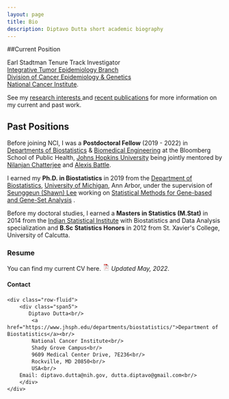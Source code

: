 ```yaml
---
layout: page
title: Bio
description: Diptavo Dutta short academic biography
---
```



##Current Position

Earl Stadtman Tenure Track Investigator <br/>
[Integrative Tumor Epidemiology Branch](https://dceg.cancer.gov/about/organization/tdrp/iteb) <br/>
[Division of Cancer Epidemiology & Genetics](https://dceg.cancer.gov/) <br/> 
[National Cancer Institute](https://www.cancer.gov/).

<p align="justify">

See my <a href="https://diptavo.github.io/pages/research.html">research interests </a> and <a href="https://diptavo.github.io/pages/pubs.html">recent publications</a> for more information on my current and past work.


</p>

<p></p>
<p></p>
<p></p>

## Past Positions

<p align="justify">

Before joining NCI, I was a <b>Postdoctoral Fellow</b> (2019 - 2022) in <a href="https://www.jhsph.edu/departments/biostatistics/">Departments of Biostatistics</a> & <a href="https://www.bme.jhu.edu/">Biomedical Engineering</a> at the Bloomberg School of Public Health, <a href="https://www.jhu.edu/">Johns Hopkins University</a> being jointly mentored by <a href="https://www.jhsph.edu/faculty/directory/profile/1826/nilanjan-chatterjee">Nilanjan Chatterjee</a>  and <a href="https://www.bme.jhu.edu/people/faculty/alexis-battle">Alexis Battle</a>. 

</p>

<p></p>
<p></p>
<p></p>

<p align="justify">

I earned my <b>Ph.D. in Biostatistics</b> in 2019 from the <a href="https://sph.umich.edu/biostat/">Department of Biostatistics</a>, <a href="https://umich.edu/">University of Michigan</a>, Ann Arbor, under the supervision of <a href="https://sph.umich.edu/faculty-profiles/lee-seunggeun.html">Seunggeun (Shawn) Lee</a> working on <a href="https://diptavo.github.io/pages/pubs.html#dissertation">Statistical Methods for Gene-based and Gene-Set Analysis</a> . 

</p>


<p align="justify">

Before my doctoral studies, I earned a <b>Masters in Statistics (M.Stat)</b> in 2014 from the <a href="https://www.isical.ac.in/">Indian Statistical Institute</a> with Biostatistics and Data Analysis specialization and <b>B.Sc Statistics Honors</b> in 2012 from St. Xavier's College, University of Calcutta.
</p>

<p></p>

### Resume

You can find my current CV here. [![pdf](icons16/pdf-icon.png)](CV_DD.pdf) *Updated May, 2022*.


<div class="container">
<h4><a name="Contact"></a>Contact</h4>

    <div class="row-fluid">
        <div class="span5">
           Diptavo Dutta<br/>
            <a href="https://www.jhsph.edu/departments/biostatistics/">Department of Biostatistics</a><br/>
            National Cancer Institute<br/>
            Shady Grove Campus<br/>
            9609 Medical Center Drive, 7E236<br/>
            Rockville, MD 20850<br/>
            USA<br/>
	    Email: diptavo.dutta@nih.gov, dutta.diptavo@gmail.com<br/>
        </div>
    </div>
</div>
